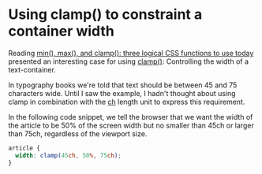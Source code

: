 # Using clamp() to constraint a container width

Reading [min(), max(), and clamp(): three logical CSS functions to use today](https://web.dev/min-max-clamp/) presented an interesting case for using [clamp()](https://developer.mozilla.org/en-US/docs/Web/CSS/clamp): Controlling the width of a text-container.

In typography books we're told that text should be between 45 and 75 characters wide. Until I saw the example, I hadn't thought about using clamp in combination with the [ch](https://developer.mozilla.org/en-US/docs/Web/CSS/length) length unit to express this requirement.

In the following code snippet, we tell the browser that we want the width of the article to be 50% of the screen width but no smaller than 45ch or larger than 75ch, regardless of the viewport size.

```css
article {
  width: clamp(45ch, 50%, 75ch);
}
```
